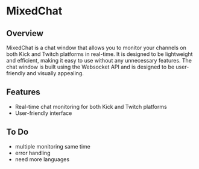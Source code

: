# MixedChat

## Overview
MixedChat is a chat window that allows you to monitor your channels on both Kick and Twitch platforms in real-time.
It is designed to be lightweight and efficient, making it easy to use without any unnecessary features. The chat window is built using the Websocket API and is designed to be user-friendly and visually appealing.

## Features
- Real-time chat monitoring for both Kick and Twitch platforms
- User-friendly interface

## To Do
- multiple monitoring same time
- error handling
- need more languages